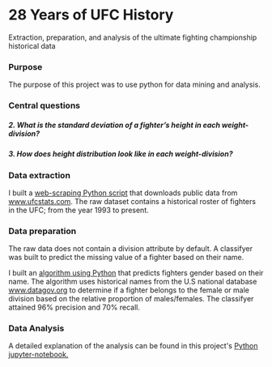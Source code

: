 # 28 Years of UFC History
Extraction, preparation, and analysis of the ultimate fighting championship historical data

### Purpose
The purpose of this project was to use python for data mining and analysis.

### Central questions
#####   2. What is the standard deviation of a fighter’s height in each weight-division?
#####   3. How does height distribution look like in each weight-division? 


### Data extraction
I built a [web-scraping Python script](https://github.com/estgarci/UFC-Data-Analysis/blob/main/data/extraction/extract_fighters.py) that downloads public data from www.ufcstats.com. The raw dataset contains a historical roster of fighters in the UFC; from the year 1993 to present.
### Data preparation
The raw data does not contain a division attribute by default. A classifyer was built to predict the missing value of a fighter based on their name.

I built an [algorithm using Python](https://github.com/estgarci/UFC-Data-Analysis/blob/main/name_sex_classifier/sex_classifier.py) that predicts fighters gender based on their name. The algorithm uses historical names from the U.S national database www.datagov.org to determine if a fighter belongs to the female or male division based on the relative proportion of males/females. The classifyer attained 96% precision and 70% recall.

### Data Analysis
A detailed explanation of the analysis can be found in this project's [Python jupyter-notebook.](https://github.com/estgarci/UFC-Data-Analysis/blob/main/exploratory_analysis.ipynb)

